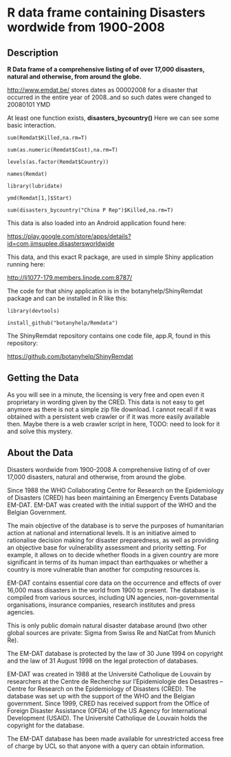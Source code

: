 # R data frame containing Disasters wordwide from 1900-2008 

## Description 

**R Data frame of a comprehensive listing of of over 17,000 disasters, natural and otherwise, from around the globe.**

<http://www.emdat.be/> stores dates as 00002008 for a disaster that occurred in the entire year of 2008..and so such dates were changed to 20080101 YMD

At least one function exists, **disasters_bycountry()**  Here we can see some basic interaction. 

`sum(Remdat$Killed,na.rm=T)`

`sum(as.numeric(Remdat$Cost),na.rm=T)`

`levels(as.factor(Remdat$Country))`

`names(Remdat)`

`library(lubridate)`

`ymd(Remdat[1,]$Start)`

`sum(disasters_bycountry("China P Rep")$Killed,na.rm=T)`

This data is also loaded into an Android application found here:

<https://play.google.com/store/apps/details?id=com.jimsuplee.disastersworldwide>

This data, and this exact R package, are used in simple Shiny application running here:

<http://li1077-179.members.linode.com:8787/>

The code for that shiny application is in the botanyhelp/ShinyRemdat package and can be installed in R like this:

`library(devtools)`

`install_github("botanyhelp/Remdata")`

The ShinyRemdat repository contains one code file, app.R, found in this repository:

<https://github.com/botanyhelp/ShinyRemdat>

## Getting the Data

As you will see in a minute, the licensing is very free and open even it proprietary in wording given by the CRED.  This data is not easy to get anymore as there is not a simple zip file download.  I cannot recall if it was obtained with a persistent web crawler or if it was more easily available then.  Maybe there is a web crawler script in here, TODO: need to look for it and solve this mystery. 

## About the Data

Disasters wordwide from 1900-2008
A comprehensive listing of of over 17,000 disasters, natural and otherwise, from around the globe.

Since 1988 the WHO Collaborating Centre for Research on the Epidemiology of Disasters (CRED) has been maintaining an Emergency Events Database EM-DAT. EM-DAT was created with the initial support of the WHO and the Belgian Government.

The main objective of the database is to serve the purposes of humanitarian action at national and international levels. It is an initiative aimed to rationalise decision making for disaster preparedness, as well as providing an objective base for vulnerability assessment and priority setting. For example, it allows on to decide whether floods in a given country are more significant in terms of its human impact than earthquakes or whether a country is more vulnerable than another for computing resources is.

EM-DAT contains essential core data on the occurrence and effects of over 16,000 mass disasters in the world from 1900 to present. The database is compiled from various sources, including UN agencies, non-governmental organisations, insurance companies, research institutes and press agencies.

This is only public domain natural disaster database around (two other global sources are private: Sigma from Swiss Re and NatCat from Munich Re).

The EM-DAT database is protected by the law of 30 June 1994 on copyright and the law of 31 August 1998 on the legal protection of databases.

EM-DAT was created in 1988 at the Université Catholique de Louvain by researchers at the Centre de Recherche sur l’Epidemiologie des Desastres – Centre for Research on the Epidemiology of Disasters (CRED). The database was set up with the support of the WHO and the Belgian government. Since 1999, CRED has received support from the Office of Foreign Disaster Assistance (OFDA) of the US Agency for International Development (USAID). The Université Catholique de Louvain holds the copyright for the database.

The EM-DAT database has been made available for unrestricted access free of charge by UCL so that anyone with a query can obtain information.

